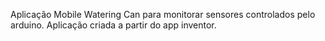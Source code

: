 Aplicação Mobile Watering Can para monitorar sensores controlados pelo arduino.
Aplicação criada a partir do app inventor.
